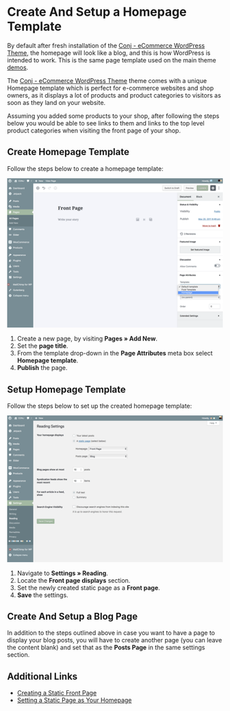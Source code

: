 # Create And Setup a Homepage Template

By default after fresh installation of the [Conj - eCommerce WordPress Theme](https://themeforest.net/item/conj-ecommerce-wordpress-theme/21935639?ref=mypreview), the homepage will look like a blog, and this is how WordPress is intended to work. This is the same page template used on the main theme [demos](https://www.conj.ws).

The [Conj - eCommerce WordPress Theme](https://themeforest.net/item/conj-ecommerce-wordpress-theme/21935639?ref=mypreview) theme comes with a unique Homepage template which is perfect for e-commerce websites and shop owners, as it displays a lot of products and product categories to visitors as soon as they land on your website.

Assuming you added some products to your shop, after following the steps below you would be able to see links to them and links to the top level product categories when visiting the front page of your shop.

## Create Homepage Template

Follow the steps below to create a homepage template:

![Create a Homepage Template](img/create-homepage-template.png)

1. Create a new page, by visiting **Pages » Add New**.
2. Set the **page title**.
3. From the template drop-down in the **Page Attributes** meta box select **Homepage template**.
4. **Publish** the page.

## Setup Homepage Template

Follow the steps below to set up the created homepage template:

![Setup a Homepage Template](img/setup-homepage-template.png)

1. Navigate to **Settings » Reading**.
2. Locate the **Front page displays** section.
3. Set the newly created static page as a **Front page**.
4. **Save** the settings.

## Create And Setup a Blog Page

In addition to the steps outlined above in case you want to have a page to display your blog posts, you will have to create another page (you can leave the content blank) and set that as the **Posts Page** in the same settings section.

## Additional Links

* [Creating a Static Front Page](https://codex.wordpress.org/Creating_a_Static_Front_Page)
* [Setting a Static Page as Your Homepage](https://make.wordpress.org/training/handbook/user-lessons/setting-a-static-page-as-your-homepage/)

